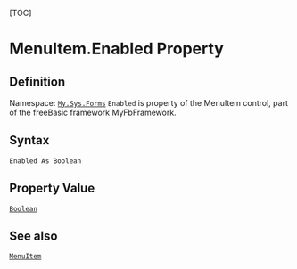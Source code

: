 [TOC]
# MenuItem.Enabled Property

## Definition
Namespace: [`My.Sys.Forms`](My.Sys.Forms.md)
`Enabled` is property of the MenuItem control, part of the freeBasic framework MyFbFramework.
## Syntax
```freeBasic
Enabled As Boolean
```
## Property Value
[`Boolean`]("https://www.freebasic.net/wiki/KeyPgBoolean")
## See also
[`MenuItem`](MenuItem.md)
